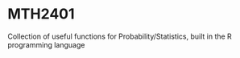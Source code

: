 # MTH2401
Collection of useful functions for Probability/Statistics, built in the R programming language
